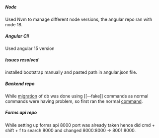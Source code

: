 ##### Node
Used Nvm to manage different node versions, the angular repo ran with node 18.
##### Angular Cli
Used angular 15 version
##### Issues resolved
installed bootstrap manually and pasted path in angular.json file.

##### Backend repo
While [migration](https://www.google.com/search?q=database+migration&oq=database+migration+&gs_lcrp=EgZjaHJvbWUyBggAEEUYOTIHCAEQABiABDIHCAIQABiABDIHCAMQABiABDIHCAQQABiABDIHCAUQABiABDIHCAYQABiABDIHCAcQABiABDIHCAgQABiABDIHCAkQABiABNIBCDQ3OTdqMGo3qAIAsAIA&sourceid=chrome&ie=UTF-8) of db was done using [[--fake]] commands as normal commands were having problem, so first ran the normal [command](https://github.com/mobstac-private/beaconstac_server/blob/master/README.md#:~:text=Start%20your-,docker,-containers).

##### Forms api repo
While setting up forms api 8000 port was already taken hence did cmd + shift + f to search 8000 and changed 8000:8000 -> 8001:8000.